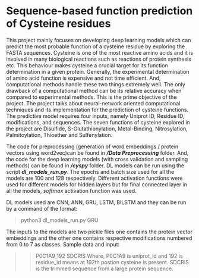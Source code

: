 # Sequence-based function prediction of Cysteine residues
This project mainly focuses on developing deep learning models which can predict the most probable function of a cysteine residue by exploring the FASTA sequences. Cysteine is one of the most reactive amino acids and it is involved in many biological reactions such as reactions of protein synthesis etc. This behaviour makes cysteine a crucial target for its function determination in a given protein. Generally, the experimental determination of amino acid function is expensive and not time efficient. And, computational methods handle these two things extremely well. The only drawback of a computational method can be its relative accuracy when compared to experimental methods. This is the prime objective of the project. The project talks about neural-network oriented computational techniques and its implementation for the prediction of cysteine functions. The predictive model requires four inputs, namely Uniprot ID, Residue ID, modifications, and sequences. The seven functions of cysteine explored in the project are Disulfide, S-Glutathionylation, Metal-Binding, Nitrosylation, Palmitoylation, Thioether and Sulfenylation.

The code for preprocessing (generation of word embeddings / protein vectors using word2vec)can be found in ***/Data Preprocessing*** folder. And, the code for the deep learning models (with cross validation and sampling methods) can be found in ***/cyspy*** folder. DL models can be run using the script ***dl_models_run.py***. The epochs and batch size used for all the models are 100 and 128 respectively. Different activation functions were used for different models for hidden layers but for final connected layer in all the models, *softmax* activation function was used.

DL models used are CNN, ANN, GRU, LSTM, BILSTM and they can be run by a command of the format:
> python3 dl_models_run.py GRU

The inputs to the models are two pickle files one contains the protein vector embeddings and the other one contains respective modifications numbered from 0 to 7 as classes. Sample data and input:
> >P0C1A9_192
> >SDCRIS
Where, P0C1A9 is uniprot_id and 192 is residue_id means at 192th postion cysteine is present. SDCRIS is the trimmed sequence from a large protein sequence.
